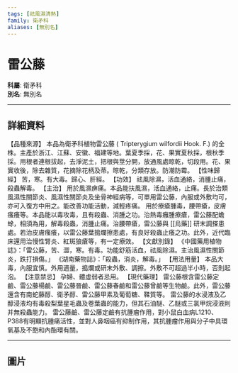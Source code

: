 ```yaml
---
tags: [祛風濕清熱]
family: 衛矛科
aliases: [無別名]
---
```


# 雷公藤

**科屬**: 衛矛科  
**別名**: 無別名  

---

## 詳細資料
【品種來源】
本品為衛矛科植物雷公藤 (
Tripterygium wilfordii
Hook. F.) 的全株。主產於浙江、江蘇、安徽、福建等地。葉夏季採，花、果實夏秋採，根秋季採。用根者連根拔起，去淨泥土，把根與莖分開，放通風處晾乾，切段用。花、果實收後，除去雜質，花摘除花柄及蒂。晾乾，分類存放。防潮防霉。
【性味歸經】
苦，寒。有大毒。歸心、肝經。
【功效】
祛風除濕，活血通絡，消腫止痛，殺蟲解毒。
【主治】
用於風濕痹痛。本品能扶風濕，活血通絡，止痛。長於治類風濕性關節炎、風濕性關節炎及坐骨神經病等，可單用雷公藤，內服或外敷均可，亦可入復方中用之。能改善功能活動，減輕疼痛。
用於療瘡腫毒，腰帶瘡，皮膚瘙癢等。本品能以毒攻毒，且有殺蟲、消腫之功。治熱毒癰腫療瘡，雷公藤配蟾蜍，相須為用，解毒殺蟲，消腫止痛。治腰帶瘡，雷公藤與 [[烏藥]] 研末調搽患處。若治皮膚瘙癢，以雷公藤葉搗爛擦患處，有良好殺蟲止癢之功。此外，近代臨床還用治慢性腎炎、紅斑狼瘡等，有一定療效。
【文獻別錄】
《中國藥用植物誌》：「雷公藤，苦、澀，寒。有毒。功能舒筋活血，祛風除濕。主治風濕性關節炎，跌打損傷。」
《湖南藥物誌》：「殺蟲，消炎，解毒。」
【用法用量】
本品大毒，內服宜慎。外用適量，搗爛或研末外敷、調擦。外敷不可超過半小時，否則起泡。
【注意禁忌】
孕婦、體虛弱者忌用。
【現代藥理】
雷公藤根含雷公藤定鹼、雷公藤楊鹼、雷公藤晉鹼、雷公藤春鹼和雷公藤曾鹼等生物鹼。此外，雷公藤還含有南蛇藤醇、衛矛醇、雷公藤甲素及葡萄糖、鞣質等。
雷公藤的水浸液及乙醇浸液均有毒殺梨葉星毛蟲及卷葉蟲的能力，但其石油醚、乙醚或三氯甲烷浸液則并無殺蟲能力。
雷公藤鹼、雷公藤定鹼有抗腫瘤作用，對小鼠白血病L1210、P388有明顯抗腫痛活性，並對人鼻咽癌有抑制作用，其抗腫瘤作用與分子中具環氧基及不飽和內酯環有關。

---

## 圖片
